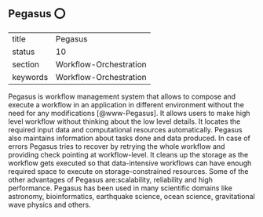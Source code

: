 ## Pegasus :o:


|          |                        |
| -------- | ---------------------- |
| title    | Pegasus                | 
| status   | 10                     |
| section  | Workflow-Orchestration |
| keywords | Workflow-Orchestration |



Pegasus is workflow management system that allows to compose and
execute a workflow in an application in different environment without
the need for any modifications [@www-Pegasus]. It allows users to
make high level workflow without thinking about the low level
details. It locates the required input data and computational
resources automatically.  Pegasus also maintains information about
tasks done and data produced. In case of errors Pegasus tries to
recover by retrying the whole workflow and providing check pointing at
workflow-level.  It cleans up the storage as the workflow gets
executed so that data-intensive workflows can have enough required
space to execute on storage-constrained resources. Some of the other
advantages of Pegasus are:scalability, reliability and high
performance. Pegasus has been used in many scientific domains like
astronomy, bioinformatics, earthquake science, ocean science,
gravitational wave physics and others.




